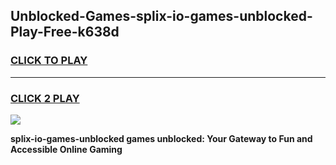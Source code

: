 
## Unblocked-Games-splix-io-games-unblocked-Play-Free-k638d
<h3>
<a href="https://premium76.site?title=splix-io-games-unblocked&ref=18A">CLICK TO PLAY</a></h3>
<hr>

<h3>
<a href="https://premium76.site?title=splix-io-games-unblocked&ref=18A">CLICK 2 PLAY</a>
  
</h3>

<a href="https://premium76.site?title=splix-io-games-unblocked&ref=18A"><img src="https://clearcache.store/games.png"></a>


**splix-io-games-unblocked games unblocked: Your Gateway to Fun and Accessible Online Gaming**
